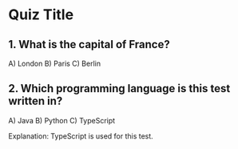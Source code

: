 # Quiz Title

## 1. What is the capital of France?

A) London
B) Paris
C) Berlin

## 2. Which programming language is this test written in?

A) Java
B) Python
C) TypeScript

Explanation: TypeScript is used for this test.
